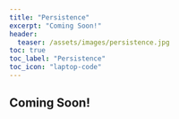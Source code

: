 ```yaml
---
title: "Persistence"
excerpt: "Coming Soon!"
header:
  teaser: /assets/images/persistence.jpg
toc: true
toc_label: "Persistence"
toc_icon: "laptop-code"
---
```


## Coming Soon!